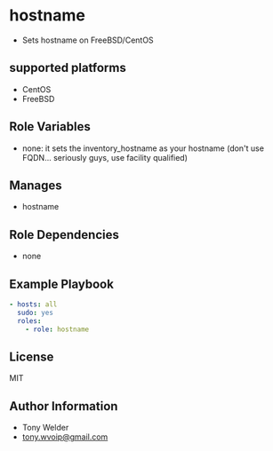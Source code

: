 # hostname 

- Sets hostname on FreeBSD/CentOS 

## supported platforms

- CentOS
- FreeBSD

## Role Variables

- none: it sets the inventory_hostname as your hostname (don't use FQDN... seriously guys, use facility qualified)

## Manages

- hostname 

## Role Dependencies

- none

## Example Playbook

```yaml
- hosts: all
  sudo: yes
  roles:
    - role: hostname 
```
## License

MIT

## Author Information

- Tony Welder
- tony.wvoip@gmail.com

